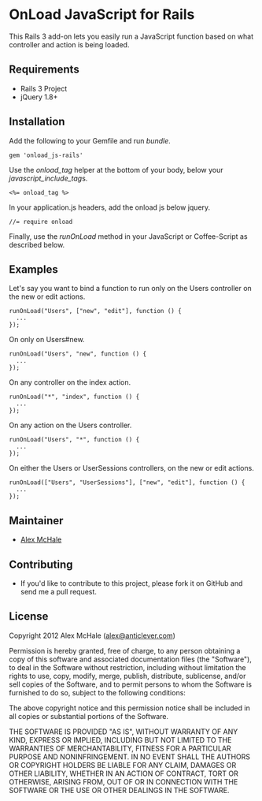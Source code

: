 OnLoad JavaScript for Rails
===========================

This Rails 3 add-on lets you easily run a JavaScript function based on what
controller and action is being loaded.

Requirements
------------

* Rails 3 Project
* jQuery 1.8+

Installation
------------

Add the following to your Gemfile and run *bundle*.

    gem 'onload_js-rails'

Use the *onload_tag* helper at the bottom of your body, below your *javascript_include_tag*s.

    <%= onload_tag %>

In your application.js headers, add the onload js below jquery.

    //= require onload

Finally, use the *runOnLoad* method in your JavaScript or Coffee-Script as described below.

Examples
--------

Let's say you want to bind a function to run only on the Users controller on
the new or edit actions.

    runOnLoad("Users", ["new", "edit"], function () {
      ...
    });

On only on Users#new.

    runOnLoad("Users", "new", function () {
      ...
    });

On any controller on the index action.

    runOnLoad("*", "index", function () {
      ...
    });

On any action on the Users controller.

    runOnLoad("Users", "*", function () {
      ...
    });

On either the Users or UserSessions controllers, on the new or edit actions.

    runOnLoad(["Users", "UserSessions"], ["new", "edit"], function () {
      ...
    });

Maintainer
----------

* [Alex McHale](http://github.com/alexmchale)

Contributing
------------

* If you'd like to contribute to this project, please fork it on GitHub and
  send me a pull request.

License
-------

Copyright 2012 Alex McHale (alex@anticlever.com)

Permission is hereby granted, free of charge, to any person obtaining
a copy of this software and associated documentation files (the
"Software"), to deal in the Software without restriction, including
without limitation the rights to use, copy, modify, merge, publish,
distribute, sublicense, and/or sell copies of the Software, and to
permit persons to whom the Software is furnished to do so, subject to
the following conditions:

The above copyright notice and this permission notice shall be
included in all copies or substantial portions of the Software.

THE SOFTWARE IS PROVIDED "AS IS", WITHOUT WARRANTY OF ANY KIND,
EXPRESS OR IMPLIED, INCLUDING BUT NOT LIMITED TO THE WARRANTIES OF
MERCHANTABILITY, FITNESS FOR A PARTICULAR PURPOSE AND
NONINFRINGEMENT. IN NO EVENT SHALL THE AUTHORS OR COPYRIGHT HOLDERS BE
LIABLE FOR ANY CLAIM, DAMAGES OR OTHER LIABILITY, WHETHER IN AN ACTION
OF CONTRACT, TORT OR OTHERWISE, ARISING FROM, OUT OF OR IN CONNECTION
WITH THE SOFTWARE OR THE USE OR OTHER DEALINGS IN THE SOFTWARE.
